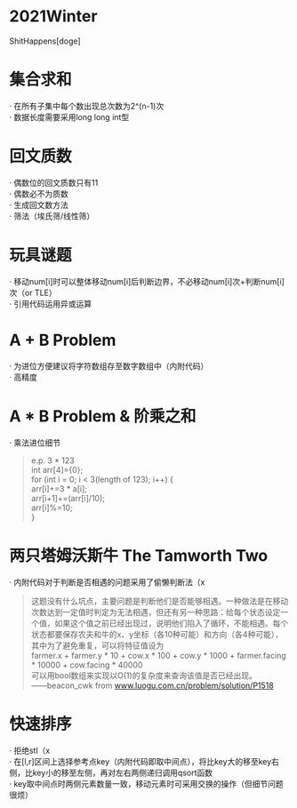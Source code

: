 # 2021Winter
ShitHappens[doge]
# 集合求和
· 在所有子集中每个数出现总次数为2^(n-1)次  
· 数据长度需要采用long long int型
# 回文质数
· 偶数位的回文质数只有11  
· 偶数必不为质数  
· 生成回文数方法  
· 筛法（埃氏筛/线性筛）
# 玩具谜题
· 移动num[i]时可以整体移动num[i]后判断边界，不必移动num[i]次+判断num[i]次（or TLE）  
· 引用代码运用异或运算
# A + B Problem
· 为进位方便建议将字符数组存至数字数组中（内附代码）  
· 高精度
# A * B Problem & 阶乘之和
· 乘法进位细节  
> e.p. 3 * 123  
int arr[4]={0};  
for (int i = 0; i < 3(length of 123); i++) {  
    arr[i]+=3 * a[i];  
    arr[i+1]+=(arr[i]/10);  
    arr[i]%=10;  
}
# 两只塔姆沃斯牛 The Tamworth Two
· 内附代码对于判断是否相遇的问题采用了偷懒判断法（x
>这题没有什么坑点，主要问题是判断他们是否能够相遇。一种做法是在移动次数达到一定值时判定为无法相遇，但还有另一种思路：给每个状态设定一个值，如果这个值之前已经出现过，说明他们陷入了循环，不能相遇。每个状态都要保存农夫和牛的x、y坐标（各10种可能）和方向（各4种可能），其中为了避免重复，可以将特征值设为  
farmer.x + farmer.y * 10 + cow.x * 100 + cow.y * 1000 + farmer.facing * 10000 + cow.facing * 40000  
可以用bool数组来实现以O(1)的复杂度来查询该值是否已经出现。  
——beacon_cwk from www.luogu.com.cn/problem/solution/P1518
# 快速排序
· 拒绝stl（x  
· 在[l,r]区间上选择参考点key（内附代码即取中间点），将比key大的移至key右侧，比key小的移至左侧，再对左右两侧递归调用qsort函数    
· key取中间点时两侧元素数量一致，移动元素时可采用交换的操作（但细节问题很烦）
